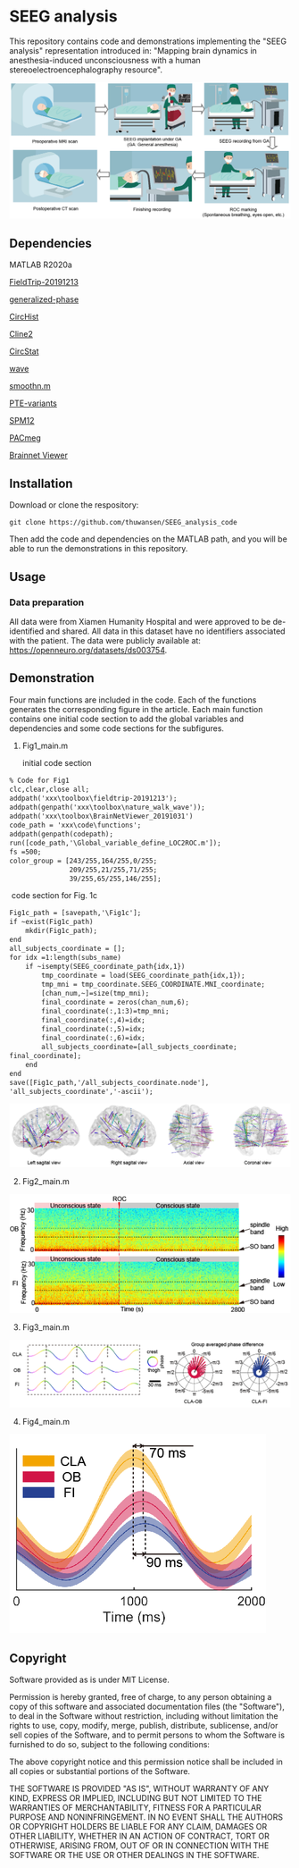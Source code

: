
# SEEG analysis
This repository contains code and demonstrations implementing the "SEEG analysis" representation introduced in: "Mapping brain dynamics in anesthesia-induced unconsciousness with a human stereoelectroencephalography resource".

![](.\SEEG_operation.png)

## Dependencies

MATLAB R2020a

[FieldTrip-20191213](https://www.fieldtriptoolbox.org/)

[generalized-phase](https://github.com/mullerlab/generalized-phase)

[CircHist](https://github.com/zifredder/CircHist)

[Cline2](https://www.mathworks.com/matlabcentral/fileexchange/14677-cline)

[CircStat](https://github.com/circstat/circstat-matlab)

[wave](https://github.com/mullerlab/wave-matlab)

[smoothn.m](https://www.mathworks.com/matlabcentral/fileexchange/25634-smoothn)

[PTE-variants](https://github.com/angelikipapana/PTE-variants)

[SPM12](https://www.fil.ion.ucl.ac.uk/spm/software/spm12/)

[PACmeg](https://github.com/neurofractal/PACmeg)

[Brainnet Viewer](https://www.nitrc.org/projects/bnv/)

## Installation

Download or clone the respository:

```
git clone https://github.com/thuwansen/SEEG_analysis_code
```

Then add the code and dependencies on the MATLAB path, and you will be able to run the demonstrations in this repository.

Usage
-----------------

### Data preparation

All data were from Xiamen Humanity Hospital and were approved to be de-identified and shared. All data in this dataset have no identifiers associated with the patient. The data were publicly available at: https://openneuro.org/datasets/ds003754.


Demonstration
----------

Four main functions are included in the code. Each of the functions generates the corresponding figure in the article. Each main function contains one initial code section to add the global variables and dependencies and some code sections for the subfigures. 

1. Fig1_main.m

   initial code section

```
% Code for Fig1
clc,clear,close all;
addpath('xxx\toolbox\fieldtrip-20191213');
addpath(genpath('xxx\toolbox\nature_walk_wave'));
addpath('xxx\toolbox\BrainNetViewer_20191031')
code_path = 'xxx\code\functions';
addpath(genpath(codepath);
run([code_path,'\Global_variable_define_LOC2ROC.m']);
fs =500;
color_group = [243/255,164/255,0/255;
               209/255,21/255,71/255;
               39/255,65/255,146/255];
```

​		code section for Fig. 1c

	Fig1c_path = [savepath,'\Fig1c'];
	if ~exist(Fig1c_path)
	    mkdir(Fig1c_path);
	end
	all_subjects_coordinate = [];
	for idx =1:length(subs_name)
	    if ~isempty(SEEG_coordinate_path{idx,1})
	        tmp_coordinate = load(SEEG_coordinate_path{idx,1});   
	        tmp_mni = tmp_coordinate.SEEG_COORDINATE.MNI_coordinate;
	        [chan_num,~]=size(tmp_mni);
	        final_coordinate = zeros(chan_num,6);
	        final_coordinate(:,1:3)=tmp_mni;
	        final_coordinate(:,4)=idx;
	        final_coordinate(:,5)=idx;
	        final_coordinate(:,6)=idx;
	        all_subjects_coordinate=[all_subjects_coordinate; final_coordinate];
	    end
	end
	save([Fig1c_path,'/all_subjects_coordinate.node'], 'all_subjects_coordinate','-ascii');
![Fig1](.\Fig1.png)



2. Fig2_main.m

![Fig2](.\Fig2.png)

3. Fig3_main.m

![Fig3](.\Fig3.png)

4. Fig4_main.m

![Fig4](.\Fig4.png)

## Copyright

Software provided as is under MIT License.

Permission is hereby granted, free of charge, to any person obtaining a copy of this software and associated documentation files (the "Software"), to deal in the Software without restriction, including without limitation the rights to use, copy, modify, merge, publish, distribute, sublicense, and/or sell copies of the Software, and to permit persons to whom the Software is furnished to do so, subject to the following conditions:

The above copyright notice and this permission notice shall be included in all copies or substantial portions of the Software.

THE SOFTWARE IS PROVIDED "AS IS", WITHOUT WARRANTY OF ANY KIND, EXPRESS OR IMPLIED, INCLUDING BUT NOT LIMITED TO THE WARRANTIES OF MERCHANTABILITY, FITNESS FOR A PARTICULAR PURPOSE AND NONINFRINGEMENT. IN NO EVENT SHALL THE AUTHORS OR COPYRIGHT HOLDERS BE LIABLE FOR ANY CLAIM, DAMAGES OR OTHER LIABILITY, WHETHER IN AN ACTION OF CONTRACT, TORT OR OTHERWISE, ARISING FROM, OUT OF OR IN CONNECTION WITH THE SOFTWARE OR THE USE OR OTHER DEALINGS IN THE SOFTWARE.
